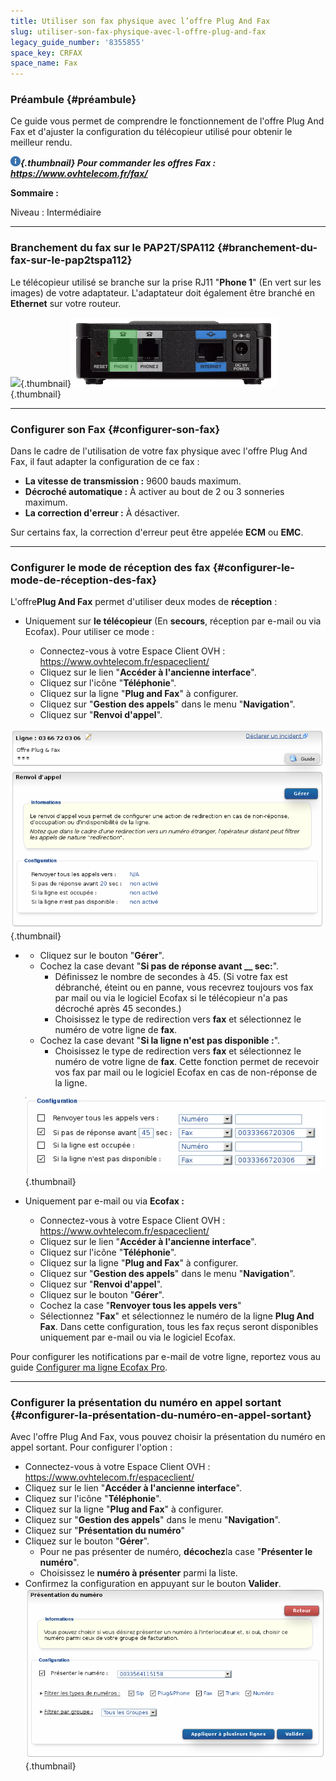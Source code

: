 ```yaml
---
title: Utiliser son fax physique avec l’offre Plug And Fax
slug: utiliser-son-fax-physique-avec-l-offre-plug-and-fax
legacy_guide_number: '8355855'
space_key: CRFAX
space_name: Fax
---
```


### Préambule {#préambule}

Ce guide vous permet de comprendre le fonctionnement de l'offre Plug And Fax et d'ajuster la configuration du télécopieur utilisé pour obtenir le meilleur rendu.

***![](images/information.png){.thumbnail} Pour commander les offres Fax : <https://www.ovhtelecom.fr/fax/>***

**Sommaire :**

Niveau : Intermédiaire

------------------------------------------------------------------------

### Branchement du fax sur le PAP2T/SPA112 {#branchement-du-fax-sur-le-pap2tspa112}

Le télécopieur utilisé se branche sur la prise RJ11 "**Phone 1**" (En vert sur les images) de votre adaptateur. L'adaptateur doit également être branché en **Ethernet** sur votre routeur.

![](images/678735243_o.png){.thumbnail}![](images/datasheet_C78-691106-2.png){.thumbnail}

------------------------------------------------------------------------

### Configurer son Fax {#configurer-son-fax}

Dans le cadre de l'utilisation de votre fax physique avec l'offre Plug And Fax, il faut adapter la configuration de ce fax :

-   **La vitesse de transmission :** 9600 bauds maximum.
-   **Décroché automatique :** À activer au bout de 2 ou 3 sonneries maximum.
-   **La correction d'erreur :** À désactiver.

Sur certains fax, la correction d'erreur peut être appelée **ECM** ou **EMC**.

------------------------------------------------------------------------

### Configurer le mode de réception des fax {#configurer-le-mode-de-réception-des-fax}

L'offre**Plug And Fax** permet d'utiliser deux modes de **réception** :

-   Uniquement sur **le télécopieur** (En **secours**, réception par e-mail ou via Ecofax). Pour utiliser ce mode :

    -   Connectez-vous à votre Espace Client OVH : <https://www.ovhtelecom.fr/espaceclient/>
    -   Cliquez sur le lien "**Accéder à l'ancienne interface**".
    -   Cliquez sur l'icône "**Téléphonie**".
    -   Cliquez sur la ligne "**Plug and Fax**" à configurer.
    -   Cliquez sur "**Gestion des appels**" dans le menu "**Navigation**".
    -   Cliquez sur "**Renvoi d'appel**".

![](images/2015-03-18-124239_721x457_scrot.png){.thumbnail}

-   -   Cliquez sur le bouton "**Gérer**".
    -   Cochez la case devant "**Si pas de réponse avant \_\_ sec:**".
        -   Définissez le nombre de secondes à 45. (Si votre fax est débranché, éteint ou en panne, vous recevrez toujours vos fax par mail ou via le logiciel Ecofax si le télécopieur n'a pas décroché après 45 secondes.)
        -   Choisissez le type de redirection vers **fax** et sélectionnez le numéro de votre ligne de **fax**.
    -   Cochez la case devant "**Si la ligne n'est pas disponible :**".
        -   Choisissez le type de redirection vers **fax** et sélectionnez le numéro de votre ligne de **fax**. Cette fonction permet de recevoir vos fax par mail ou le logiciel Ecofax en cas de non-réponse de la ligne.

    ![](images/2015-03-18-140425_548x142_scrot.png){.thumbnail}

-   Uniquement par e-mail ou via **Ecofax :**
    -   Connectez-vous à votre Espace Client OVH : <https://www.ovhtelecom.fr/espaceclient/>
    -   Cliquez sur le lien "**Accéder à l'ancienne interface**".
    -   Cliquez sur l'icône "**Téléphonie**".
    -   Cliquez sur la ligne "**Plug and Fax**" à configurer.
    -   Cliquez sur "**Gestion des appels**" dans le menu "**Navigation**".
    -   Cliquez sur "**Renvoi d'appel**".
    -   Cliquez sur le bouton "**Gérer**".
    -   Cochez la case "**Renvoyer tous les appels vers**"
    -   Sélectionnez "**Fax**" et sélectionnez le numéro de la ligne **Plug And Fax**. Dans cette configuration, tous les fax reçus seront disponibles uniquement par e-mail ou via le logiciel Ecofax.

Pour configurer les notifications par e-mail de votre ligne, reportez vous au guide [Configurer ma ligne Ecofax Pro]({originalUrl}/display/CRFAX/Configurer+ma+ligne+Ecofax+Pro).

------------------------------------------------------------------------

### Configurer la présentation du numéro en appel sortant {#configurer-la-présentation-du-numéro-en-appel-sortant}

Avec l'offre Plug And Fax, vous pouvez choisir la présentation du numéro en appel sortant. Pour configurer l'option :

-   Connectez-vous à votre Espace Client OVH : <https://www.ovhtelecom.fr/espaceclient/>
-   Cliquez sur le lien "**Accéder à l'ancienne interface**".
-   Cliquez sur l'icône "**Téléphonie**".
-   Cliquez sur la ligne "**Plug and Fax**" à configurer.
-   Cliquez sur "**Gestion des appels**" dans le menu "**Navigation**".
-   Cliquez sur "**Présentation du numéro**"
-   Cliquez sur le bouton "**Gérer**".
    -   Pour ne pas présenter de numéro, **décochez**la case "**Présenter le numéro**".
    -   Choisissez le **numéro à présenter** parmi la liste.
-   Confirmez la configuration en appuyant sur le bouton **Valider**. ![](images/2015-03-18-143938_719x406_scrot.png){.thumbnail}





